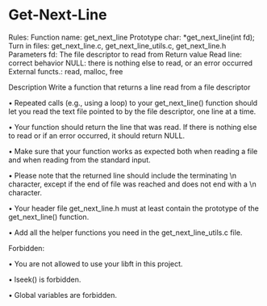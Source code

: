 # Get-Next-Line

Rules:
Function name:
 get_next_line
Prototype char:
 *get_next_line(int fd);
Turn in files:
 get_next_line.c, get_next_line_utils.c,
get_next_line.h
Parameters fd: 
 The file descriptor to read from
Return value Read line:
 correct behavior
NULL:
 there is nothing else to read, or an error
occurred
External functs.:
 read, malloc, free


Description Write a function that returns a line read from a
file descriptor


• Repeated calls (e.g., using a loop) to your get_next_line() function should let
you read the text file pointed to by the file descriptor, one line at a time.

• Your function should return the line that was read.
If there is nothing else to read or if an error occurred, it should return NULL.

• Make sure that your function works as expected both when reading a file and when
reading from the standard input.

• Please note that the returned line should include the terminating \n character,
except if the end of file was reached and does not end with a \n character.

• Your header file get_next_line.h must at least contain the prototype of the
get_next_line() function.

• Add all the helper functions you need in the get_next_line_utils.c file.


Forbidden:

• You are not allowed to use your libft in this project.

• lseek() is forbidden.

• Global variables are forbidden.

